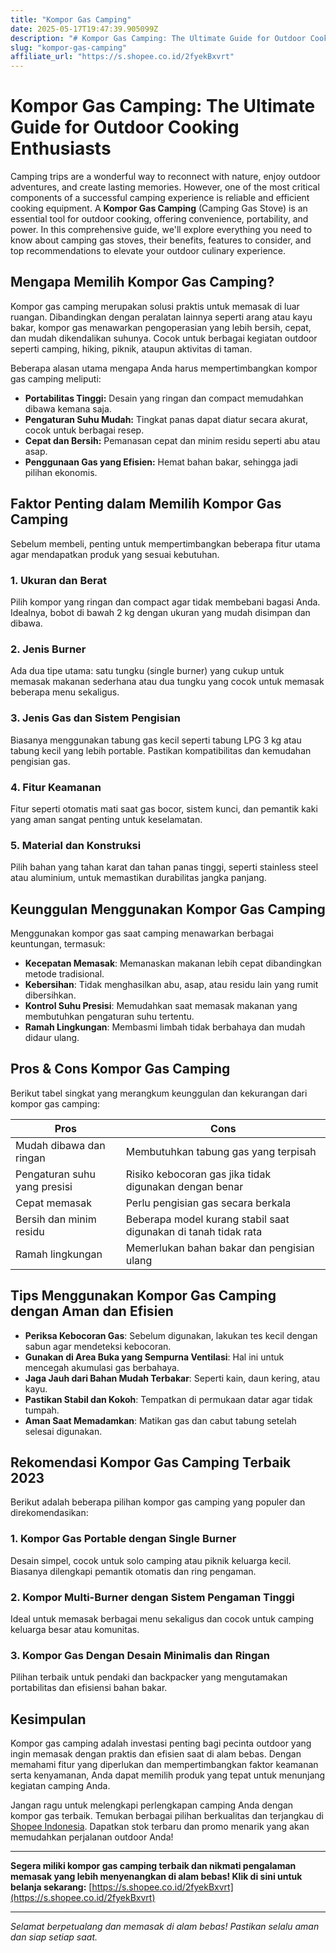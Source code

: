 ```yaml
---
title: "Kompor Gas Camping"
date: 2025-05-17T19:47:39.905099Z
description: "# Kompor Gas Camping: The Ultimate Guide for Outdoor Cooking Enthusiasts..."
slug: "kompor-gas-camping"
affiliate_url: "https://s.shopee.co.id/2fyekBxvrt"
---
```

# Kompor Gas Camping: The Ultimate Guide for Outdoor Cooking Enthusiasts

Camping trips are a wonderful way to reconnect with nature, enjoy outdoor adventures, and create lasting memories. However, one of the most critical components of a successful camping experience is reliable and efficient cooking equipment. A **Kompor Gas Camping** (Camping Gas Stove) is an essential tool for outdoor cooking, offering convenience, portability, and power. In this comprehensive guide, we'll explore everything you need to know about camping gas stoves, their benefits, features to consider, and top recommendations to elevate your outdoor culinary experience.

## Mengapa Memilih Kompor Gas Camping?

Kompor gas camping merupakan solusi praktis untuk memasak di luar ruangan. Dibandingkan dengan peralatan lainnya seperti arang atau kayu bakar, kompor gas menawarkan pengoperasian yang lebih bersih, cepat, dan mudah dikendalikan suhunya. Cocok untuk berbagai kegiatan outdoor seperti camping, hiking, piknik, ataupun aktivitas di taman.

Beberapa alasan utama mengapa Anda harus mempertimbangkan kompor gas camping meliputi:

- **Portabilitas Tinggi:** Desain yang ringan dan compact memudahkan dibawa kemana saja.
- **Pengaturan Suhu Mudah:** Tingkat panas dapat diatur secara akurat, cocok untuk berbagai resep.
- **Cepat dan Bersih:** Pemanasan cepat dan minim residu seperti abu atau asap.
- **Penggunaan Gas yang Efisien:** Hemat bahan bakar, sehingga jadi pilihan ekonomis.

## Faktor Penting dalam Memilih Kompor Gas Camping

Sebelum membeli, penting untuk mempertimbangkan beberapa fitur utama agar mendapatkan produk yang sesuai kebutuhan.

### 1. Ukuran dan Berat

Pilih kompor yang ringan dan compact agar tidak membebani bagasi Anda. Idealnya, bobot di bawah 2 kg dengan ukuran yang mudah disimpan dan dibawa.

### 2. Jenis Burner

Ada dua tipe utama: satu tungku (single burner) yang cukup untuk memasak makanan sederhana atau dua tungku yang cocok untuk memasak beberapa menu sekaligus.

### 3. Jenis Gas dan Sistem Pengisian

Biasanya menggunakan tabung gas kecil seperti tabung LPG 3 kg atau tabung kecil yang lebih portable. Pastikan kompatibilitas dan kemudahan pengisian gas.

### 4. Fitur Keamanan

Fitur seperti otomatis mati saat gas bocor, sistem kunci, dan pemantik kaki yang aman sangat penting untuk keselamatan.

### 5. Material dan Konstruksi

Pilih bahan yang tahan karat dan tahan panas tinggi, seperti stainless steel atau aluminium, untuk memastikan durabilitas jangka panjang.

## Keunggulan Menggunakan Kompor Gas Camping

Menggunakan kompor gas saat camping menawarkan berbagai keuntungan, termasuk:

- **Kecepatan Memasak**: Memanaskan makanan lebih cepat dibandingkan metode tradisional.
- **Kebersihan**: Tidak menghasilkan abu, asap, atau residu lain yang rumit dibersihkan.
- **Kontrol Suhu Presisi**: Memudahkan saat memasak makanan yang membutuhkan pengaturan suhu tertentu.
- **Ramah Lingkungan**: Membasmi limbah tidak berbahaya dan mudah didaur ulang.

## Pros & Cons Kompor Gas Camping

Berikut tabel singkat yang merangkum keunggulan dan kekurangan dari kompor gas camping:

| **Pros** | **Cons** |
| --- | --- |
| Mudah dibawa dan ringan | Membutuhkan tabung gas yang terpisah |
| Pengaturan suhu yang presisi | Risiko kebocoran gas jika tidak digunakan dengan benar |
| Cepat memasak | Perlu pengisian gas secara berkala |
| Bersih dan minim residu | Beberapa model kurang stabil saat digunakan di tanah tidak rata |
| Ramah lingkungan | Memerlukan bahan bakar dan pengisian ulang |

## Tips Menggunakan Kompor Gas Camping dengan Aman dan Efisien

- **Periksa Kebocoran Gas**: Sebelum digunakan, lakukan tes kecil dengan sabun agar mendeteksi kebocoran.
- **Gunakan di Area Buka yang Sempurna Ventilasi**: Hal ini untuk mencegah akumulasi gas berbahaya.
- **Jaga Jauh dari Bahan Mudah Terbakar**: Seperti kain, daun kering, atau kayu.
- **Pastikan Stabil dan Kokoh**: Tempatkan di permukaan datar agar tidak tumpah.
- **Aman Saat Memadamkan**: Matikan gas dan cabut tabung setelah selesai digunakan.

## Rekomendasi Kompor Gas Camping Terbaik 2023

Berikut adalah beberapa pilihan kompor gas camping yang populer dan direkomendasikan:

### 1. Kompor Gas Portable dengan Single Burner

Desain simpel, cocok untuk solo camping atau piknik keluarga kecil. Biasanya dilengkapi pemantik otomatis dan ring pengaman.

### 2. Kompor Multi-Burner dengan Sistem Pengaman Tinggi

Ideal untuk memasak berbagai menu sekaligus dan cocok untuk camping keluarga besar atau komunitas.

### 3. Kompor Gas Dengan Desain Minimalis dan Ringan

Pilihan terbaik untuk pendaki dan backpacker yang mengutamakan portabilitas dan efisiensi bahan bakar.

## Kesimpulan

Kompor gas camping adalah investasi penting bagi pecinta outdoor yang ingin memasak dengan praktis dan efisien saat di alam bebas. Dengan memahami fitur yang diperlukan dan mempertimbangkan faktor keamanan serta kenyamanan, Anda dapat memilih produk yang tepat untuk menunjang kegiatan camping Anda.

Jangan ragu untuk melengkapi perlengkapan camping Anda dengan kompor gas terbaik. Temukan berbagai pilihan berkualitas dan terjangkau di [Shopee Indonesia](https://s.shopee.co.id/2fyekBxvrt). Dapatkan stok terbaru dan promo menarik yang akan memudahkan perjalanan outdoor Anda!

---

**Segera miliki kompor gas camping terbaik dan nikmati pengalaman memasak yang lebih menyenangkan di alam bebas! Klik di sini untuk belanja sekarang:** [https://s.shopee.co.id/2fyekBxvrt](https://s.shopee.co.id/2fyekBxvrt)

---

*Selamat berpetualang dan memasak di alam bebas! Pastikan selalu aman dan siap setiap saat.*
